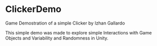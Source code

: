 # ClickerDemo
Game Demostration of a simple Clicker by Izhan Gallardo

This simple demo was made to explore simple Interactions with Game Objects and Variability and Randomness in Unity.
